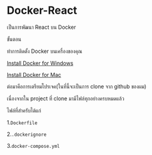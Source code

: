 # Docker-React
<p>เป็นการพัฒนา React บน Docker<p>
<p>ขั้นตอน</p>
<p>ทำการติดตั้ง Docker บนเครื่องของคุณ<p>
<p><a href="https://docs.docker.com/docker-for-windows/install/" target="_bank">Install Docker for Windows</a><p>
<p><a href="https://docs.docker.com/docker-for-mac/install/" target="_bank">Install Docker for Mac</a><p>
<p>ต่อมาคือการเตรียมโปรเจค(ในที่นี้จะเป็นการ clone จาก github ของผม)</p>
<p>เนื่องจากใน project ที่ clone มามีไฟล์ทุกอย่างครบหมดแล้ว</p>
<p>ไฟล์ที่สำครับได้แก่</p>
<p>1.<code>Dockerfile</code></p>
<p>2.<code>.dockerignore</code></p>
<p>3.<code>docker-compose.yml</code></p>
<p></p>
<p></p>
<p></p>
<p></p>
<p></p>
<p></p>
<p></p>
<p></p>
<p></p>
<p></p>
<p></p>
